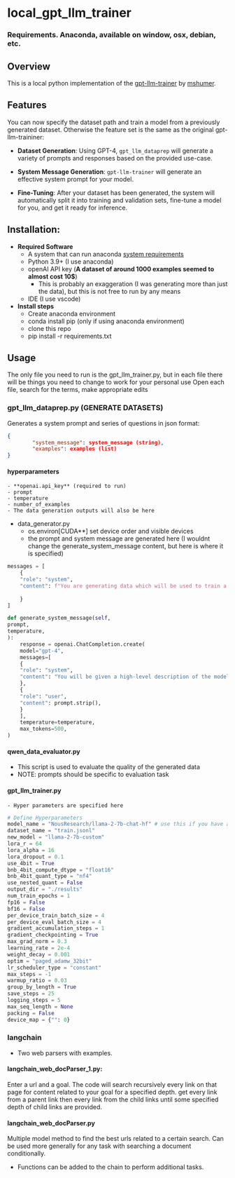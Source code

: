 # local_gpt_llm_trainer
### Requirements. Anaconda, available on window, osx, debian, etc. 
## Overview 
This is a local python implementation of the [gpt-llm-trainer](https://github.com/mshumer/gpt-llm-trainer/tree/main) by [mshumer](https://github.com/mshumer).
## Features
You can now specify the dataset path and train a model from a previously generated dataset.
Otherwise the feature set is the same as the original gpt-llm-traininer:
  
- **Dataset Generation**: Using GPT-4, `gpt_llm_dataprep` will generate a variety of prompts and responses based on the provided use-case.

- **System Message Generation**: `gpt-llm-trainer` will generate an effective system prompt for your model.

- **Fine-Tuning**: After your dataset has been generated, the system will automatically split it into training and validation sets, fine-tune a model for you, and get it ready for inference.
## Installation:
- **Required Software**
	- A system that can run anaconda [system requirements](https://docs.anaconda.com/anaconda-repository/admin-guide/install/requirements/)
	- Python 3.9+ (I use anaconda)
	- openAI API key (**A dataset of around 1000 examples seemed to almost cost 10$**)
		- This is probably an exaggeration (I was generating more than just the data), but this is not free to run by any means
	- IDE (I use vscode)
- **Install steps**
	- Create anaconda environment 
	- conda install pip (only if using anaconda environment)
	- clone this repo
	- pip install -r requirements.txt
## Usage
The only file you need to run is the gpt_llm_trainer.py, but in each file there will be things you need to change to work for your personal use
Open each file, search for the terms, make appropriate edits
### gpt_llm_dataprep.py (GENERATE DATASETS)
Generates a system prompt and series of questions in json format:
``` json
{
        "system_message": system_message (string),
        "examples": examples (list)
}
```
#### hyperparameters
	- **openai.api_key** (required to run)
	- prompt
	- temperature
	- number_of_examples
	- The data generation outputs will also be here
- data_generator.py
	- os.environ\[CUDA**] set device order and visible devices 
	- the prompt and system message are generated here (I wouldnt change the generate_system_message content, but here is where it is specified)
```python
messages = [
	{
	"role": "system",
	"content": f"You are generating data which will be used to train a machine learning model.\n\nYou will be given a high-level description of the model we want to train, and from that, you will generate data samples, each with a prompt/response pair.\n\nYou will do so in this format:\n```\nprompt\n-----------\n$prompt_goes_here\n-----------\n\nresponse\n-----------\n$response_goes_here\n-----------\n```\n\nOnly one prompt/response pair should be generated per turn.\n\nFor each turn, make the example slightly more complex than the last, while ensuring diversity.\n\nMake sure your samples are unique and diverse, yet high-quality and complex enough to train a well-performing model.\n\nHere is the type of model we want to train:\n`{prompt}`"
	
	}
]	
```

``` python
def generate_system_message(self,
prompt,
temperature,
):
	response = openai.ChatCompletion.create(
	model="gpt-4",
	messages=[
	{
	"role": "system",
	"content": "You will be given a high-level description of the model we are training, and from that, you will generate a simple system prompt for that model to use. Remember, you are not generating the system message for data generation -- you are generating the system message to use for inference. A good format to follow is `Given $INPUT_DATA, you will $WHAT_THE_MODEL_SHOULD_DO.`.\n\nMake it as concise as possible. Include nothing but the system prompt in your response.\n\nFor example, never write: `\"$SYSTEM_PROMPT_HERE\"`.\n\nIt should be like: `$SYSTEM_PROMPT_HERE`."
	},
	{
	"role": "user",
	"content": prompt.strip(),
	}
	],
	temperature=temperature,
	max_tokens=500,
)
```

#### qwen_data_evaluator.py
- This script is used to evaluate the quality of the generated data
- NOTE: prompts should be specific to evaluation task


#### gpt_llm_trainer.py
	- Hyper parameters are specified here 
``` python
# Define Hyperparameters
model_name = "NousResearch/llama-2-7b-chat-hf" # use this if you have access to the official LLaMA 2 model "meta-llama/Llama-2-7b-chat-hf", though keep in mind you'll need to pass a Hugging Face key argument
dataset_name = "train.jsonl"
new_model = "llama-2-7b-custom"
lora_r = 64
lora_alpha = 16
lora_dropout = 0.1
use_4bit = True
bnb_4bit_compute_dtype = "float16"
bnb_4bit_quant_type = "nf4"
use_nested_quant = False
output_dir = "./results"
num_train_epochs = 1
fp16 = False
bf16 = False
per_device_train_batch_size = 4
per_device_eval_batch_size = 4
gradient_accumulation_steps = 1
gradient_checkpointing = True
max_grad_norm = 0.3
learning_rate = 2e-4
weight_decay = 0.001
optim = "paged_adamw_32bit"
lr_scheduler_type = "constant"
max_steps = -1
warmup_ratio = 0.03
group_by_length = True
save_steps = 25
logging_steps = 5
max_seq_length = None
packing = False
device_map = {"": 0}
```
### langchain

- Two web parsers with examples. 
#### langchain_web_docParser_1.py: 
Enter a url and a goal. The code will search recursively every link  on that page for content related to your goal for a specified depth. get every link from a parent link then every link from the child links until some specified depth of child links are provided. 

#### langchain_web_docParser.py
Multiple model method to find the best urls related to a certain search. Can be used more generally for any task with searching a document conditionally. 

- Functions can be added to the chain to perform additional tasks. 

